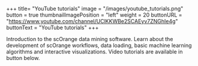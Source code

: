 +++
title= "YouTube tutorials"
image =  "/images/youtube_tutorials.png"
button =  true
thumbnailImagePosition = "left"
weight = 20
buttonURL = "https://www.youtube.com/channel/UClKKWBe2SCAEyv7ZNGhIe4g"
buttonText = "YouTube tutorials"
+++


Introduction to the scOrange data mining software. Learn about the development of scOrange workflows, data loading, basic machine learning algorithms and interactive visualizations. Video tutorials are available in button below.
